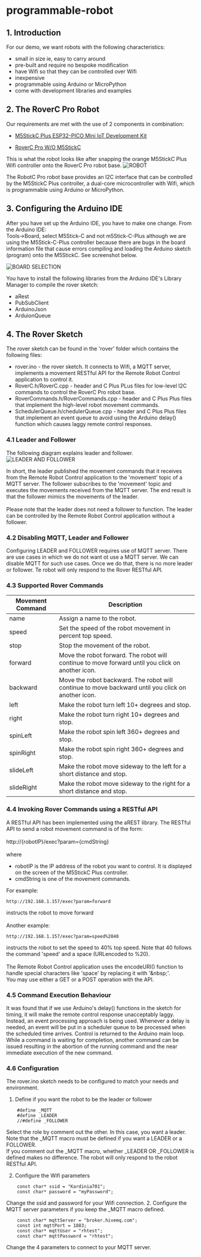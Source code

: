 # programmable-robot

## 1. Introduction
For our demo, we want robots with the following characteristics:
* small in size ie, easy to carry around
* pre-built and require no bespoke modification
* have Wifi so that they can be controlled over Wifi
* inexpensive
* programmable using Arduino or MicroPython
* come with development libraries and examples

## 2. The RoverC Pro Robot
Our requirements are met with the use of 2 components in combination:
* [M5StickC Plus ESP32-PICO Mini IoT Development Kit](https://shop.m5stack.com/collections/m5-controllers/products/m5stickc-plus-esp32-pico-mini-iot-development-kit)

* [RoverC Pro W/O M5StickC](https://shop.m5stack.com/collections/m5-hobby/products/roverc-pro-wo-m5stickc)

This is what the robot looks like after snapping the orange M5StickC Plus Wifi controller onto the RoverC Pro robot base.
![ROBOT](images/roverLeft.jpg "ROBOT")

The RobotC Pro robot base provides an I2C interface that can be controlled by the M5StickC Plus controller, a dual-core microcontroller with Wifi, which is programmable using Arduino or MicroPython.

## 3. Configuring the Arduino IDE
After you have set up the Arduino IDE, you have to make one change. From the Arduino IDE:
 <br />Tools->Board, select M5Stick-C and not m5Stick-C-Plus although we are using the M5Stick-C-Plus controller because there are bugs in the board information file that cause errors compiling and loading the Arduino sketch (program) onto the M5StickC. See screenshot below.

 ![BOARD SELECTION](images/board-m5stickC.jpg "BOARD SELECTION")

You have to install the following libraries from the Arduino IDE's Library Manager to compile the rover sketch:
* aRest
* PubSubClient
* ArduinoJson
* ArduionQueue

## 4. The Rover Sketch
The rover sketch can be found in the 'rover' folder which contains the following files:
* rover.ino - the rover sketch. It connects to Wifi, a MQTT server, implements a movement RESTful API for the Remote Robot Control application to control it.
* RoverC.h/RoverC.cpp - header and C Plus PLus files for low-level I2C commands to control the RoverC Pro robot base.
* RoverCommands.h/RoverCommands.cpp - header and C Plus Plus files that implement the high-level robot movement commands.
* SchedulerQueue.h/chedulerQueue.cpp - header and C Plus Plus files that implement an event queue to avoid using the Arduino delay() function which causes laggy remote control responses.

### 4.1 Leader and Follower
The following diagram explains leader and follower.
 ![LEADER AND FOLLOWER](images/leader-follower.jpg "LEADER AND FOLLOWER")

In short, the leader published the movement commands that it receives from the Remote Robot Control application to the 'movement' topic of a MQTT server. The follower subscribes to the 'movement' topic and executes the movements received from the MQTT server. The end result is that the follower mimics the movements of the leader.
<br /><br />Please note that the leader does not need a follower to function. The leader can be controlled by the Remote Robot Control application without a follower.

### 4.2 Disabling MQTT, Leader and Follower
Configuring LEADER and FOLLOWER requires use of MQTT server. There are use cases in which we do not want ot use a MQTT server. We can disable MQTT for such use cases. Once we do that, there is no more leader or follower. Te robot will only respond to the Rover RESTful API.

### 4.3 Supported Rover Commands
| Movement Command | Description |
| ------------ | ----------- |
| name | Assign a name to the robot. |
| speed | Set the speed of the robot movement in percent top speed. |
|stop | Stop the movement of the robot. |
|forward | Move the robot forward. The robot will continue to move forward until you click on another icon. |
| backward | Move the robot backward. The robot will continue to move backward until you click on another icon. |
| left | Make the robot turn left 10+ degrees and stop. |
| right| Make the robot turn right 10+ degrees and stop. |
|spinLeft | Make the robot spin left 360+ degrees and stop. |
| spinRight | Make the robot spin right 360+ degrees and stop. |
| slideLeft | Make the robot move sideway to the left for a short distance and stop. |
| slideRight | Make the robot move sideway to the right for a short distance and stop. |

### 4.4 Invoking Rover Commands using a RESTful API
A RESTful API has been implemented using the aREST library. The RESTful API to send a robot movement command is of the form:
<br /><br />http://{robotIP}/exec?param={cmdString}
<br /><br />where
* robotIP is the IP address of the robot you want to control. It is displayed on the screen of the M5StickC Plus controller.
* cmdString is one of the movement commands. 

For example:
~~~~
http://192.168.1.157/exec?param=forward
~~~~
instructs the robot to move forward
<br /><br /> Another example:
~~~~
http://192.168.1.157/exec?param=speed%2040
~~~~
instructs the robot to set the speed to 40% top speed. Note that 40 follows the command 'speed' and a space (URLencoded to %20).
<br /><br />The Remote Robot Control application uses the encodeURI() function to handle special characters like 'space' by replacing it with '\&nbsp;'.
<br />
You may use either a GET or a POST operation with the API.

### 4.5 Command Execution Behaviour
It was found that if we use Arduino's delay() functions in the sketch for timing, it will make the remote control response unacceptably laggy. Instead, an event processing approach is being used. Whenever a delay is needed, an event will be put in a scheduler queue to be processed when the scheduled time arrives. Control is returned to the Arduino main loop. While a command is waiting for completion, another command can be issued resulting in the abortion of the running command and the near immediate execution of the new command.

### 4.6 Configuration
The rover.ino sketch needs to be configured to match your needs and environment.
<br />
1. Define if you want the robot to be the leader or follower
~~~~
    #define _MQTT
    #define _LEADER
    //#define _FOLLOWER
~~~~
Select the role by comment out the other. In this case, you want a leader. Note that the _MQTT macro must be defined if you want a LEADER or a FOLLOWER.
<br />If you comment out the _MQTT macro, whether _LEADER OR _FOLLOWER is defined makes no difference. The robot will only respond to the robot RESTful API.

2. Configure the Wifi parameters
~~~~
    const char* ssid = "Kardinia701";
    const char* password = "myPassword";
~~~~
Change the ssid and password for your Wifi connection.
2. Configure the MQTT server parameters if you keep the _MQTT macro defined.
~~~~
    const char* mqttServer = "broker.hivemq.com";
    const int mqttPort = 1883;
    const char* mqttUser = "rhtest";
    const char* mqttPassword = "rhtest";
~~~~
Change the 4 parameters to connect to your MQTT server.